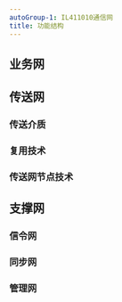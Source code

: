 ```yaml
---
autoGroup-1: IL411010通信网
title: 功能结构
---
```

## 业务网

## 传送网
### 传送介质

### 复用技术

### 传送网节点技术

## 支撑网
### 信令网

### 同步网

### 管理网